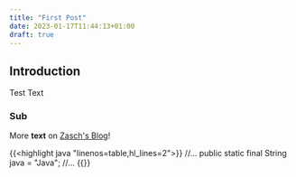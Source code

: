 ```yaml
---
title: "First Post"
date: 2023-01-17T11:44:13+01:00
draft: true
---
```


## Introduction

Test Text

### Sub

More **text** on [Zasch's Blog](https://zasch.github.io)!

{{<highlight java "linenos=table,hl_lines=2">}}
//...
public static final String java = "Java";
//...
{{</highlight>}}
